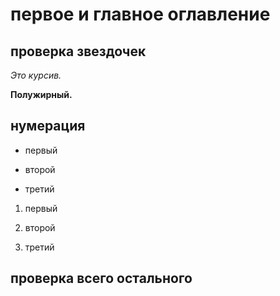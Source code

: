 # первое и главное оглавление

## проверка звездочек

*Это курсив.*

**Полужирный.**

## нумерация

* первый
* второй

* третий

1. первый

2. второй
3. третий

## проверка всего остального

